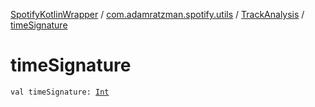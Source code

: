 [SpotifyKotlinWrapper](../../index.md) / [com.adamratzman.spotify.utils](../index.md) / [TrackAnalysis](index.md) / [timeSignature](./time-signature.md)

# timeSignature

`val timeSignature: `[`Int`](https://kotlinlang.org/api/latest/jvm/stdlib/kotlin/-int/index.html)